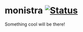 # monistra [![Status](https://circleci.com/gh/rknguyen/monistra.svg?style=svg)](https://circleci.com/gh/rknguyen/monistra)

Something cool will be there!
